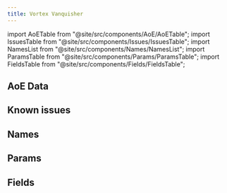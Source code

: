 ```yaml
---
title: Vortex Vanquisher
---
```


import AoETable from "@site/src/components/AoE/AoETable";
import IssuesTable from "@site/src/components/Issues/IssuesTable";
import NamesList from "@site/src/components/Names/NamesList";
import ParamsTable from "@site/src/components/Params/ParamsTable";
import FieldsTable from "@site/src/components/Fields/FieldsTable";

## AoE Data

<AoETable item_key="vortexvanquisher" data_src="weapon" />

## Known issues

<IssuesTable item_key="vortexvanquisher" data_src="weapon" />

## Names

<NamesList item_key="vortexvanquisher" data_src="weapon" />

## Params

<ParamsTable item_key="vortexvanquisher" data_src="weapon" />

## Fields

<FieldsTable item_key="vortexvanquisher" data_src="weapon" />
